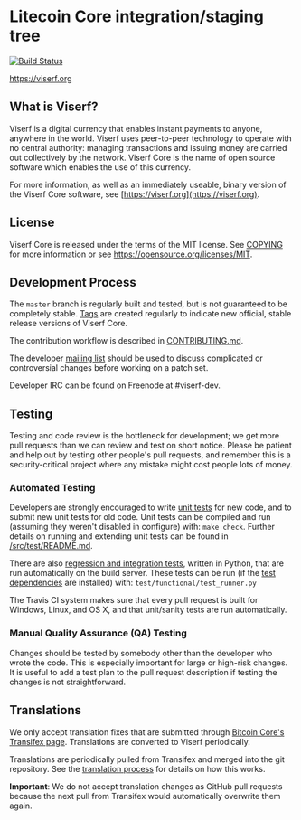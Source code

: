 Litecoin Core integration/staging tree
=====================================

[![Build Status](https://travis-ci.org/viserf-project/viserf.svg?branch=master)](https://travis-ci.org/viserf-project/viserf)

https://viserf.org

What is Viserf?
----------------

Viserf is a digital currency that enables instant payments to
anyone, anywhere in the world. Viserf uses peer-to-peer technology to operate
with no central authority: managing transactions and issuing money are carried
out collectively by the network. Viserf Core is the name of open source
software which enables the use of this currency.

For more information, as well as an immediately useable, binary version of
the Viserf Core software, see [https://viserf.org](https://viserf.org).

License
-------

Viserf Core is released under the terms of the MIT license. See [COPYING](COPYING) for more
information or see https://opensource.org/licenses/MIT.

Development Process
-------------------

The `master` branch is regularly built and tested, but is not guaranteed to be
completely stable. [Tags](https://github.com/viserf-project/viserf/tags) are created
regularly to indicate new official, stable release versions of Viserf Core.

The contribution workflow is described in [CONTRIBUTING.md](CONTRIBUTING.md).

The developer [mailing list](https://groups.google.com/forum/#!forum/viserf-dev)
should be used to discuss complicated or controversial changes before working
on a patch set.

Developer IRC can be found on Freenode at #viserf-dev.

Testing
-------

Testing and code review is the bottleneck for development; we get more pull
requests than we can review and test on short notice. Please be patient and help out by testing
other people's pull requests, and remember this is a security-critical project where any mistake might cost people
lots of money.

### Automated Testing

Developers are strongly encouraged to write [unit tests](src/test/README.md) for new code, and to
submit new unit tests for old code. Unit tests can be compiled and run
(assuming they weren't disabled in configure) with: `make check`. Further details on running
and extending unit tests can be found in [/src/test/README.md](/src/test/README.md).

There are also [regression and integration tests](/test), written
in Python, that are run automatically on the build server.
These tests can be run (if the [test dependencies](/test) are installed) with: `test/functional/test_runner.py`

The Travis CI system makes sure that every pull request is built for Windows, Linux, and OS X, and that unit/sanity tests are run automatically.

### Manual Quality Assurance (QA) Testing

Changes should be tested by somebody other than the developer who wrote the
code. This is especially important for large or high-risk changes. It is useful
to add a test plan to the pull request description if testing the changes is
not straightforward.

Translations
------------

We only accept translation fixes that are submitted through [Bitcoin Core's Transifex page](https://www.transifex.com/projects/p/bitcoin/).
Translations are converted to Viserf periodically.

Translations are periodically pulled from Transifex and merged into the git repository. See the
[translation process](doc/translation_process.md) for details on how this works.

**Important**: We do not accept translation changes as GitHub pull requests because the next
pull from Transifex would automatically overwrite them again.
